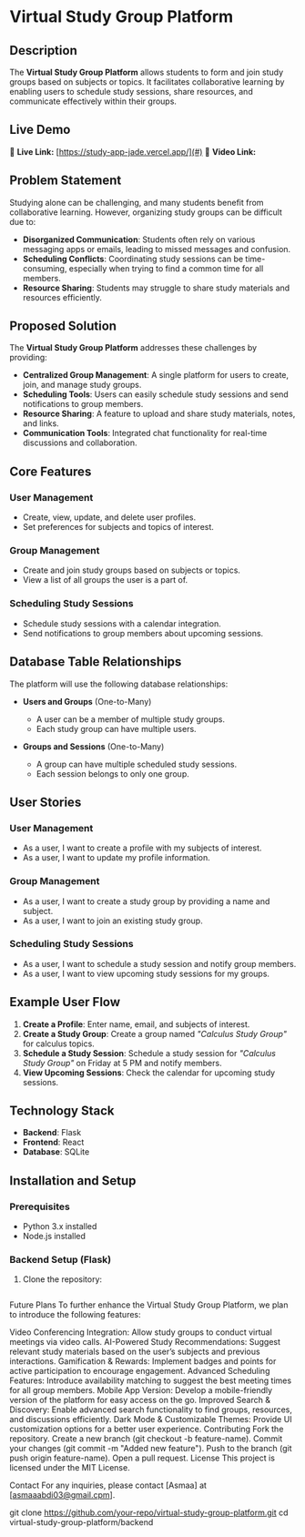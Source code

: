 # Virtual Study Group Platform

## Description
The **Virtual Study Group Platform** allows students to form and join study groups based on subjects or topics. It facilitates collaborative learning by enabling users to schedule study sessions, share resources, and communicate effectively within their groups.

## Live Demo
🔗 **Live Link:** [https://study-app-jade.vercel.app/](#)
🔗 **Video Link:** [](#)

## Problem Statement
Studying alone can be challenging, and many students benefit from collaborative learning. However, organizing study groups can be difficult due to:

- **Disorganized Communication**: Students often rely on various messaging apps or emails, leading to missed messages and confusion.
- **Scheduling Conflicts**: Coordinating study sessions can be time-consuming, especially when trying to find a common time for all members.
- **Resource Sharing**: Students may struggle to share study materials and resources efficiently.

## Proposed Solution
The **Virtual Study Group Platform** addresses these challenges by providing:

- **Centralized Group Management**: A single platform for users to create, join, and manage study groups.
- **Scheduling Tools**: Users can easily schedule study sessions and send notifications to group members.
- **Resource Sharing**: A feature to upload and share study materials, notes, and links.
- **Communication Tools**: Integrated chat functionality for real-time discussions and collaboration.

## Core Features

### **User Management**
- Create, view, update, and delete user profiles.
- Set preferences for subjects and topics of interest.

### **Group Management**
- Create and join study groups based on subjects or topics.
- View a list of all groups the user is a part of.

### **Scheduling Study Sessions**
- Schedule study sessions with a calendar integration.
- Send notifications to group members about upcoming sessions.

## Database Table Relationships
The platform will use the following database relationships:

- **Users and Groups** (One-to-Many)
  - A user can be a member of multiple study groups.
  - Each study group can have multiple users.

- **Groups and Sessions** (One-to-Many)
  - A group can have multiple scheduled study sessions.
  - Each session belongs to only one group.

## User Stories

### **User Management**
- As a user, I want to create a profile with my subjects of interest.
- As a user, I want to update my profile information.

### **Group Management**
- As a user, I want to create a study group by providing a name and subject.
- As a user, I want to join an existing study group.

### **Scheduling Study Sessions**
- As a user, I want to schedule a study session and notify group members.
- As a user, I want to view upcoming study sessions for my groups.

## Example User Flow

1. **Create a Profile**: Enter name, email, and subjects of interest.
2. **Create a Study Group**: Create a group named *"Calculus Study Group"* for calculus topics.
3. **Schedule a Study Session**: Schedule a study session for *"Calculus Study Group"* on Friday at 5 PM and notify members.
7. **View Upcoming Sessions**: Check the calendar for upcoming study sessions.

## Technology Stack

- **Backend**: Flask
- **Frontend**: React
- **Database**: SQLite

## Installation and Setup

### **Prerequisites**
- Python 3.x installed
- Node.js installed

### **Backend Setup (Flask)**
1. Clone the repository:
   ```sh

Future Plans
To further enhance the Virtual Study Group Platform, we plan to introduce the following features:

Video Conferencing Integration: Allow study groups to conduct virtual meetings via video calls.
AI-Powered Study Recommendations: Suggest relevant study materials based on the user’s subjects and previous interactions.
Gamification & Rewards: Implement badges and points for active participation to encourage engagement.
Advanced Scheduling Features: Introduce availability matching to suggest the best meeting times for all group members.
Mobile App Version: Develop a mobile-friendly version of the platform for easy access on the go.
Improved Search & Discovery: Enable advanced search functionality to find groups, resources, and discussions efficiently.
Dark Mode & Customizable Themes: Provide UI customization options for a better user experience.
Contributing
Fork the repository.
Create a new branch (git checkout -b feature-name).
Commit your changes (git commit -m "Added new feature").
Push to the branch (git push origin feature-name).
Open a pull request.
License
This project is licensed under the MIT License.

Contact
For any inquiries, please contact [Asmaa] at [asmaaabdi03@gmail.cpm].

git clone https://github.com/your-repo/virtual-study-group-platform.git
cd virtual-study-group-platform/backend
